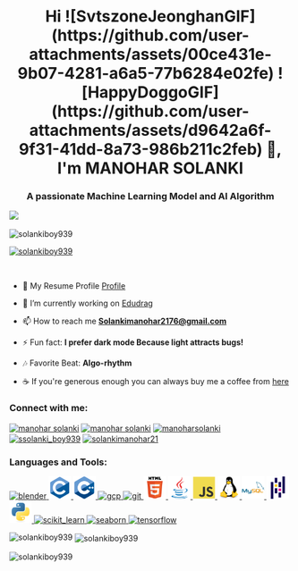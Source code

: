 <h1 align="center">Hi ![SvtszoneJeonghanGIF](https://github.com/user-attachments/assets/00ce431e-9b07-4281-a6a5-77b6284e02fe)
![HappyDoggoGIF](https://github.com/user-attachments/assets/d9642a6f-9f31-41dd-8a73-986b211c2feb)
👋, I'm MANOHAR SOLANKI</h1>
<h3 align="center">A passionate Machine Learning Model and AI Algorithm</h3>

![](https://miro.medium.com/v2/resize:fit:1400/1*wJt3v7Gs46uticTUj4y9zg.gif)


<p align="left"> <img src="https://komarev.com/ghpvc/?username=solankiboy939&label=Profile%20views&color=0e75b6&style=flat" alt="solankiboy939" /> </p>

<p align="left"> <a href="https://github.com/ryo-ma/github-profile-trophy"><img src="https://github-profile-trophy.vercel.app/?username=solankiboy939" alt="solankiboy939" /></a> </p>

<p align="left"> <a href="https://twitter.com/" target="blank"><img src="https://img.shields.io/twitter/follow/?logo=twitter&style=for-the-badge" alt="" /></a> </p>

- 🧾 My Resume Profile [Profile](https://solankiboy939.github.io/My_Profile/)
- 🔭 I’m currently working on [Edudrag](https://manohar-solanki.github.io/edudrag/)

- 📫 How to reach me **Solankimanohar2176@gmail.com**

- ⚡ Fun fact: **I prefer dark mode Because light attracts bugs!**
- 🎶 Favorite Beat: **Algo-rhythm**
- ☕ If you're generous enough you can always buy me a coffee from [here](https://buymeacoffee.com/manohar_solanki)
  
<h3 align="left">Connect with me:</h3>
<p align="left">
<a href="https://www.linkedin.com/in/mr-manohar-solanki" target="blank"><img align="center" src="https://raw.githubusercontent.com/rahuldkjain/github-profile-readme-generator/master/src/images/icons/Social/linked-in-alt.svg" alt="manohar solanki" height="30" width="40" /></a>
<a href="https://stackoverflow.com/users/manohar solanki" target="blank"><img align="center" src="https://raw.githubusercontent.com/rahuldkjain/github-profile-readme-generator/master/src/images/icons/Social/stack-overflow.svg" alt="manohar solanki" height="30" width="40" /></a>
<a href="https://kaggle.com/manoharsolanki" target="blank"><img align="center" src="https://raw.githubusercontent.com/rahuldkjain/github-profile-readme-generator/master/src/images/icons/Social/kaggle.svg" alt="manoharsolanki" height="30" width="40" /></a>
<a href="https://instagram.com/solanki_boy939" target="blank"><img align="center" src="https://raw.githubusercontent.com/rahuldkjain/github-profile-readme-generator/master/src/images/icons/Social/instagram.svg" alt="ssolanki_boy939" height="30" width="40" /></a>
<a href="https://www.hackerrank.com/solankimanohar21" target="blank"><img align="center" src="https://raw.githubusercontent.com/rahuldkjain/github-profile-readme-generator/master/src/images/icons/Social/hackerrank.svg" alt="solankimanohar21" height="30" width="40" /></a>
</p>

<h3 align="left">Languages and Tools:</h3>
<p align="left"> <a href="https://www.blender.org/" target="_blank" rel="noreferrer"> <img src="https://download.blender.org/branding/community/blender_community_badge_white.svg" alt="blender" width="40" height="40"/> </a> <a href="https://www.cprogramming.com/" target="_blank" rel="noreferrer"> <img src="https://raw.githubusercontent.com/devicons/devicon/master/icons/c/c-original.svg" alt="c" width="40" height="40"/> </a> <a href="https://www.w3schools.com/cpp/" target="_blank" rel="noreferrer"> <img src="https://raw.githubusercontent.com/devicons/devicon/master/icons/cplusplus/cplusplus-original.svg" alt="cplusplus" width="40" height="40"/> </a> <a href="https://cloud.google.com" target="_blank" rel="noreferrer"> <img src="https://www.vectorlogo.zone/logos/google_cloud/google_cloud-icon.svg" alt="gcp" width="40" height="40"/> </a> <a href="https://git-scm.com/" target="_blank" rel="noreferrer"> <img src="https://www.vectorlogo.zone/logos/git-scm/git-scm-icon.svg" alt="git" width="40" height="40"/> </a> <a href="https://www.w3.org/html/" target="_blank" rel="noreferrer"> <img src="https://raw.githubusercontent.com/devicons/devicon/master/icons/html5/html5-original-wordmark.svg" alt="html5" width="40" height="40"/> </a> <a href="https://www.java.com" target="_blank" rel="noreferrer"> <img src="https://raw.githubusercontent.com/devicons/devicon/master/icons/java/java-original.svg" alt="java" width="40" height="40"/> </a> <a href="https://developer.mozilla.org/en-US/docs/Web/JavaScript" target="_blank" rel="noreferrer"> <img src="https://raw.githubusercontent.com/devicons/devicon/master/icons/javascript/javascript-original.svg" alt="javascript" width="40" height="40"/> </a> <a href="https://www.linux.org/" target="_blank" rel="noreferrer"> <img src="https://raw.githubusercontent.com/devicons/devicon/master/icons/linux/linux-original.svg" alt="linux" width="40" height="40"/> </a> <a href="https://www.mysql.com/" target="_blank" rel="noreferrer"> <img src="https://raw.githubusercontent.com/devicons/devicon/master/icons/mysql/mysql-original-wordmark.svg" alt="mysql" width="40" height="40"/> </a> <a href="https://pandas.pydata.org/" target="_blank" rel="noreferrer"> <img src="https://raw.githubusercontent.com/devicons/devicon/2ae2a900d2f041da66e950e4d48052658d850630/icons/pandas/pandas-original.svg" alt="pandas" width="40" height="40"/> </a> <a href="https://www.python.org" target="_blank" rel="noreferrer"> <img src="https://raw.githubusercontent.com/devicons/devicon/master/icons/python/python-original.svg" alt="python" width="40" height="40"/> </a> <a href="https://scikit-learn.org/" target="_blank" rel="noreferrer"> <img src="https://upload.wikimedia.org/wikipedia/commons/0/05/Scikit_learn_logo_small.svg" alt="scikit_learn" width="40" height="40"/> </a> <a href="https://seaborn.pydata.org/" target="_blank" rel="noreferrer"> <img src="https://seaborn.pydata.org/_images/logo-mark-lightbg.svg" alt="seaborn" width="40" height="40"/> </a> <a href="https://www.tensorflow.org" target="_blank" rel="noreferrer"> <img src="https://www.vectorlogo.zone/logos/tensorflow/tensorflow-icon.svg" alt="tensorflow" width="40" height="40"/> </a> </p>

<p><img align="left" src="https://github-readme-stats.vercel.app/api/top-langs?username=solankiboy939&show_icons=true&locale=en&layout=compact" alt="solankiboy939" /></p>

<p>&nbsp;<img align="center" src="https://github-readme-stats.vercel.app/api?username=solankiboy939&show_icons=true&locale=en" alt="solankiboy939" /></p>

<p><img align="center" src="https://github-readme-streak-stats.herokuapp.com/?user=solankiboy939&" alt="solankiboy939" /></p>
